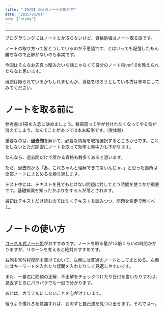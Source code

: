 ```yaml
---
title: "【勉強】自分流ノートの取り方"
date: "2025/06/01"
tag: ["study"]
---
```

___

プログラミングにはノートとか取らないけど、資格勉強はノート取る派です。

ノートの取り方って皆どうしているのか不思議です、とはいっても記憶したもん勝ちなので正解がないのも事実です。

今回はそんなお先真っ暗みたいな話じゃなくて自分のノート術ver1.0を教えられたらなと思います。

用途は限られているかもしれませんが、資格を取ろうとしている方は参考にしてみてください。

# ノートを取る前に

参考書は1冊を入念に決めましょう。数冊買って手が付けれなくなってやる気が消えてしまう、なんてことがあっては本末転倒です。(実体験)

重要なのは、**過去問**を解いて、必要な情報を取捨選択するところからです。これをしないとただ闇雲にノートを取って効率も集中力も下がります。

なんなら、過去問だけで受かる資格も数多くあると思います。

ただ、過去問から「あ、これちゃんと理解できてないんじゃ、」と思った箇所は全部ノートにまとめるを繰り返します。

テスト中には、テキストを見てもとけない問題に対してどう時間を使うかが重要です。基礎知識を知ったかぶりをする人が落とされます。

最初はテキストだけ読むのではなくテキストを読みつつ、問題を併走で解くべし。

# ノートの使い方

<span style="color: purple">[コーネル式ノート術](https://studyhacker.net/cornell-exam)</span>がおすすめです。ノートを取る量が1.3倍くらいの時間かかりますが、リターンを考えると絶対おすすめです。

右側を10%程度間を空けておいて、左側には普通のノートとしてまとめる。右側にはキーワードを入れたり疑問を入れたりして見返しやすいです。

また、一番右に問題の正解、不正解をチェックつけたり日付を書いたりすれば、見返すときにパラパラでも一目で分かります。

あとは、カラフルにしないことを心がけています。

習うより慣れろを意識すれば、おのずと自己流を見つけ出せます。それでは～。